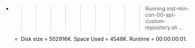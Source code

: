 * >>>>>>>>> Running inst-min-con-00-apt-custom-repository.sh ...
  * Disk size = 502916K. Space Used = 4548K. Runtime = 00:00:00:01.
